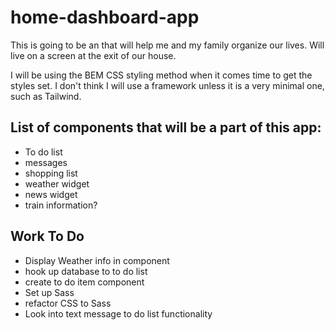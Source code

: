# home-dashboard-app

This is going to be an that will help me and my family organize our lives. Will live on a screen at the exit of our house.

I will be using the BEM CSS styling method when it comes time to get the styles set. I don't think I will use a framework unless it is a very minimal one, such as Tailwind.

## List of components that will be a part of this app:

* To do list
* messages
* shopping list
* weather widget
* news widget
* train information?

## Work To Do

* Display Weather info in component
* hook up database to to do list
* create to do item component
* Set up Sass
* refactor CSS to Sass
* Look into text message to do list functionality